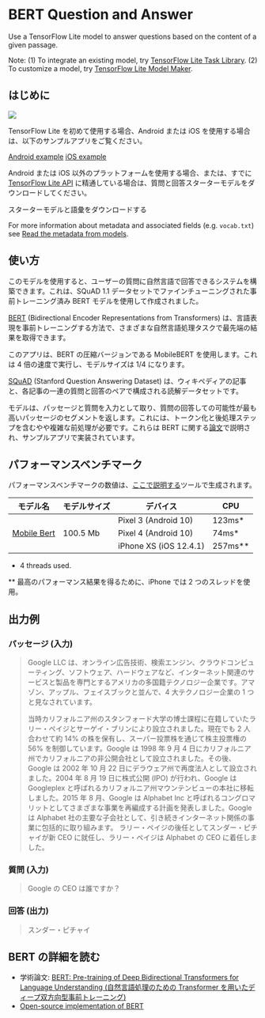 # BERT Question and Answer

Use a TensorFlow Lite model to answer questions based on the content of a given passage.

Note: (1) To integrate an existing model, try [TensorFlow Lite Task Library](https://www.tensorflow.org/lite/inference_with_metadata/task_library/bert_question_answerer). (2) To customize a model, try [TensorFlow Lite Model Maker](https://www.tensorflow.org/lite/models/modify/model_maker/question_answer).

## はじめに


<img src="images/screenshot.gif" class="attempt-right" style="max-width: 300px">

TensorFlow Lite を初めて使用する場合、Android または iOS を使用する場合は、以下のサンプルアプリをご覧ください。

<a class="button button-primary" href="https://github.com/tensorflow/examples/tree/master/lite/examples/bert_qa/android">Android example</a>
<a class="button button-primary" href="https://github.com/tensorflow/examples/tree/master/lite/examples/bert_qa/ios">iOS
example</a>

Android または iOS 以外のプラットフォームを使用する場合、または、すでに [TensorFlow Lite API](https://www.tensorflow.org/api_docs/python/tf/lite) に精通している場合は、質問と回答スターターモデルをダウンロードしてください。

スターターモデルと語彙をダウンロードする

For more information about metadata and associated fields (e.g. `vocab.txt`) see <a href="https://www.tensorflow.org/lite/models/convert/metadata#read_the_metadata_from_models">Read the metadata from models</a>.

## 使い方

このモデルを使用すると、ユーザーの質問に自然言語で回答できるシステムを構築できます。これは、SQuAD 1.1 データセットでファインチューニングされた事前トレーニング済み BERT モデルを使用して作成されました。

[BERT](https://github.com/google-research/bert) (Bidirectional Encoder Representations from Transformers) は、言語表現を事前トレーニングする方法で、さまざまな自然言語処理タスクで最先端の結果を取得できます。

このアプリは、BERT の圧縮バージョンである MobileBERT を使用します。これは 4 倍の速度で実行し、モデルサイズは 1/4 になります。

[SQuAD](https://rajpurkar.github.io/SQuAD-explorer/) (Stanford Question Answering Dataset) は、ウィキペディアの記事と、各記事の一連の質問と回答のペアで構成される読解データセットです。

モデルは、パッセージと質問を入力として取り、質問の回答しての可能性が最も高いパッセージのセグメントを返します。これには、トークン化と後処理ステップを含むやや複雑な前処理が必要です。これらは BERT に関する[論文](https://arxiv.org/abs/1810.04805)で説明され、サンプルアプリで実装されています。

## パフォーマンスベンチマーク

パフォーマンスベンチマークの数値は、[ここで説明する](https://www.tensorflow.org/lite/performance/benchmarks)ツールで生成されます。

<table>
  <thead>
    <tr>
      <th>モデル名</th>
      <th>モデルサイズ</th>
      <th>デバイス</th>
      <th>CPU</th>
    </tr>
  </thead>
  <tr>
    <td rowspan="3">
      <a href="https://tfhub.dev/tensorflow/lite-model/mobilebert/1/metadata/1?lite-format=tflite">Mobile Bert</a>
    </td>
    <td rowspan="3">       100.5 Mb     </td>
    <td>Pixel 3 (Android 10)</td>
    <td>123ms*</td>
  </tr>
   <tr>
     <td>Pixel 4 (Android 10)</td>
    <td>74ms*</td>
  </tr>
   <tr>
     <td>iPhone XS (iOS 12.4.1)</td>
    <td>257ms**</td>
  </tr>
</table>

* 4 threads used.

** 最高のパフォーマンス結果を得るために、iPhone では 2 つのスレッドを使用。

## 出力例

### パッセージ (入力)

> Google LLC は、オンライン広告技術、検索エンジン、クラウドコンピューティング、ソフトウェア、ハードウェアなど、インターネット関連のサービスと製品を専門とするアメリカの多国籍テクノロジー企業です。アマゾン、アップル、フェイスブックと並んで、4 大テクノロジー企業の 1 つと見なされています。
>
> 当時カリフォルニア州のスタンフォード大学の博士課程に在籍していたラリー・ペイジとサーゲイ・ブリンにより設立されました。現在でも  2 人 合わせて約 14% の株を保有し、スーパー投票株を通じて株主投票権の 56% を制御しています。Google は 1998 年 9 月 4 日にカリフォルニア州でカリフォルニアの非公開会社として設立されました。その後、Google は 2002 年 10 月 22 日にデラウェア州で再度法人として設立されました。2004 年 8 月 19 日に株式公開 (IPO) が行われ、Google は Googleplex と呼ばれるカリフォルニア州マウンテンビューの本社に移転しました。2015 年 8 月、Google は Alphabet Inc と呼ばれるコングロマリットとしてさまざまな事業を再編成する計画を発表しました。Google は Alphabet 社の主要な子会社として、引き続きインターネット関係の事業に包括的に取り組みます。 ラリー・ペイジの後任としてスンダー・ピチャイが新 CEO に就任し、ラリー・ペイジは Alphabet の CEO に着任しました。

### 質問 (入力)

> Google の CEO は誰ですか？

### 回答 (出力)

> スンダー・ピチャイ

## BERT の詳細を読む

- 学術論文: [BERT: Pre-training of Deep Bidirectional Transformers for Language Understanding (自然言語処理のための Transformer を用いたディープ双方向型事前トレーニング)](https://arxiv.org/abs/1810.04805)
- [Open-source implementation of BERT](https://github.com/google-research/bert)
